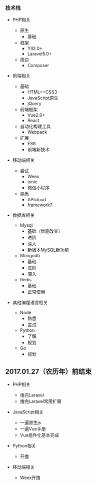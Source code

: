 
### 技术栈 

- PHP相关
	- 原生
		+ 基础
	- 框架
		+ YII2.0+
		+ Laravel5.0+
	- 周边
		+ Composer

- 前端相关
	- 基础
		+ HTML++CSS3
		+ JavaScript原生
		+ jQuery
	- 前端框架
		+ Vue2.0+
		+ React
	- 自动化构建工具
		+ Webpack
	- 扩展
		+ ES6
		+ 前端新技术

- 移动端相关
	- 尝试
		+ Weex
		+ ionic
		+ 微信小程序
	- 熟悉
		+ APIcloud
		+ framework7

- 数据库相关
	- Mysql
		+ 基础（增删改查）
		+ 进阶
		+ 深入
		+ 新版本MySQL新功能
	- Mongodb
		+ 基础
		+ 进阶
		+ 深入
	- Redis
		+ 基础
		+ 正常使用

- 其他编程语言相关
	- Node
		+ 熟悉
		+ 尝试
	- Python
		+ 了解
		+ 规划
	- Go
		+ 规划



## 2017.01.27（农历年）前结束

- PHP相关
	+ 撸完Laravel
	+ 撸完Laravel常用扩展

- JavaScript相关
	+ 一遍原生js
	+ 一遍Vue手册
	+ Vue组件化基本完成

- Python相关
	+ 开撸

- 移动端相关
	+ Weex开撸




	